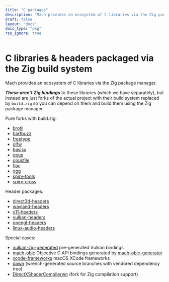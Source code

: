```yaml
---
title: "C packages"
description: "Mach provides an ecosystem of C libraries via the Zig package manager. These aren't Zig bindings, but rather just projects built using build.zig"
draft: false
layout: "docs"
docs_type: "pkg"
rss_ignore: true
---
```


# C libraries & headers packaged via the Zig build system

Mach provides an ecosystem of C libraries via the Zig package manager.

**_These aren’t Zig bindings_** to these libraries (which we have separately), but instead are just forks of the actual project with their build system replaced by `build.zig` so you can depend on them and build them using the Zig package manager.

Pure forks with build.zig:

* [brotli](https://github.com/hexops/brotli)
* [harfbuzz](https://github.com/hexops/harfbuzz)
* [freetype](https://github.com/hexops/freetype)
* [glfw](https://github.com/hexops/glfw)
* [basisu](https://github.com/hexops/basisu)
* [opus](https://github.com/hexops/opus)
* [opusfile](https://github.com/hexops/opusfile)
* [flac](https://github.com/hexops/flac)
* [ogg](https://github.com/hexops/ogg)
* [spirv-tools](https://github.com/hexops/spirv-tools)
* [spirv-cross](https://github.com/hexops/spirv-cross)

Header packages:

* [direct3d-headers](https://github.com/hexops/direct3d-headers)
* [wayland-headers](https://github.com/hexops/wayland-headers)
* [x11-headers](https://github.com/hexops/x11-headers)
* [vulkan-headers](https://github.com/hexops/vulkan-headers)
* [opengl-headers](https://github.com/hexops/opengl-headers)
* [linux-audio-headers](https://github.com/hexops/linux-audio-headers)

Special cases:

* [vulkan-zig-generated](https://github.com/hexops/vulkan-zig-generated) pre-generated Vulkan bindings
* [mach-objc](https://github.com/hexops/mach-objc) Objective C API bindings generated by [mach-objc-generator](https://github.com/hexops/mach-objc-generator)
* [xcode-frameworks](https://github.com/hexops/xcode-frameworks) macOS XCode frameworks
* [dawn](https://github.com/hexops/dawn) (wrench-generated source branches with vendored dependency tree)
* [DirectXShaderCompilerwn](https://github.com/hexops/DirectXShaderCompiler) (fork for Zig compilation support)
